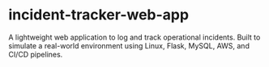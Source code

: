 # incident-tracker-web-app
A lightweight web application to log and track operational incidents. Built to simulate a real-world environment using Linux, Flask, MySQL, AWS, and CI/CD pipelines.
